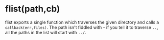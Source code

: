 flist(path,cb)
==============
flist exports a single function which traverses the given directory and calls a `callback(err,files)`.
The path isn't fiddled with - if you tell it to traverse `..`, all the paths in the list will start with `../`.
